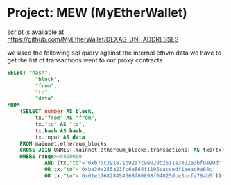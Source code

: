 # Project: MEW (MyEtherWallet)

script is available at https://github.com/MyEtherWallet/DEXAG_UNI_ADDRESSES

we used the following sql query against the internal ethvm data we have to get the list of transactions went to our proxy contracts

```sql
SELECT "hash",
         "block",
         "from",
         "to",
         "data"
FROM 
    (SELECT number AS block,
         tx."from" AS "from",
         tx."to" AS "to",
         tx.hash AS hash,
         tx.input AS data
    FROM mainnet.ethereum_blocks
    CROSS JOIN UNNEST(mainnet.ethereum_blocks.transactions) AS txs(tx)
    WHERE range>=9800000
            AND (tx."to"='0xb76c291871b92a7c9e020b2511a3402a3bf0499d'
            OR tx."to"='0xba30a255a23fc6e864f1195eaccedf1eeac9a64c'
            OR tx."to"='0x01e176828454368f60898f04025dce3bcfe76ab5'))
```

